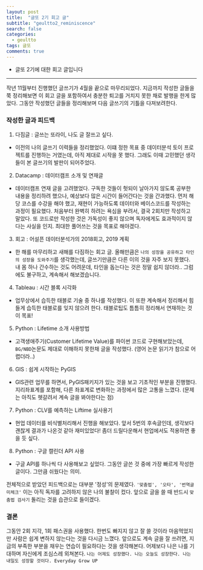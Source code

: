 ```yaml
---
layout: post
title:  "글또 2기 회고 글"
subtitle: "geultto2_reminiscence"
search: false
categories:
  - geultto
tags: 글또
comments: true
---
```

- 글또 2기에 대한 회고 글입니다
---

작년 11월부터 진행했던 글쓰기가 4월을 끝으로 마무리되었다.
지금까지 작성한 글들을 쭉 정리해보면 이 회고 글을 포함하여서 충분한 퇴고를 거치지 못한 채로 발행을 한게 많았다. 그동안 작성했던 글들을 정리해보며 다음 글쓰기의 기틀을 다져보려한다.

### 작성한 글과 피드백
1. 다짐글 :  글쓰는 또라이, 나도 글 잘쓰고 싶다.
  - 이전의 나의 글쓰기 이력들을 정리했었다. 이떄 정한 목표 중 데이터분석 토이 프로젝트를 진행하는 거였는데, 아직 제대로 시작을 못 했다.
  그래도 이때 고민했던 생각들이 본 글쓰기의 발판이 되어주었다.
2. Datacamp : 데이터캠프 소개 및 연재글
  - 데이터캠프 연재 글을 고려했었다. 구독한 것들이 헛되이 날아가지 않도록 공부한 내용을 정리하려 했으나, 예상보다 많은 시간이 들어간다는 것을 간과했다. 먼저 해당 코스를 수강을 해야 했고, 재현이 가능하도록 데이터와 베이스코드를 작성하는 과정이 필요했다. 처음부터 완벽히 하려는 욕심을 부려서, 결국 2회치만 작성하고 말았다. 또 코드로만 작성한 것은 가독성이 좋지 않으며 독자에게도 효과적이지 않다는 사실을 인지. 최대한 풀어쓰는 것을 목표로 해야겠다.
3. 회고 : 어설픈 데이터분석가의 2018회고, 2019 계획
  - 한 해를 마무리하고 새해를 다짐하는 회고 글. 올해만큼은 `나의 성장을 공유하고 타인의 성장을 도와주기`를 생각했는데, 글쓰기만큼은 다른 이의 것을 자주 보지 못했다. 내 몸 하나 간수하는 것도 어려운데, 타인을 돕는다는 것은 정말 쉽지 않더라.. 그럼에도 불구하고, 계속해서 해보겠습니다.
4. Tableau : 시간 블록 시각화
  - 업무상에서 습득한 태블로 기술 중 하나를 작성했다. 이 또한 계속해서 정리해서 힘들게 습득한 태블로를 잊지 않으려 한다. 태블로팁도 틈틈히 정리해서 연재하는 것이 목표!
5. Python : Lifetime 소개 사용방법
  - 고객생애주기(Customer Lifetime Value)를 파이썬 코드로 구현해보았는데, `BG/NBD`논문도 제대로 이해하지 못한채 글을 작성했다. (영어 논문 읽기가 참으로 어렵더라..)
6. GIS : 쉽게 시작하는 PyGIS
  - GIS관련 업무를 하면서, PyGIS패키지가 있는 것을 보고 기초적인 부분을 진행했다. 지리좌표계를 포함해, 다른 좌표계로 변화하는 과정에서 많은 고통을 느꼈다. (문제는 아직도 헷갈려서 계속 글을 봐야한다는 점)
7. Python : CLV를 예측하는 Liftime 실사용기
  - 현업 데이터를 비식별처리해서 진행을 해보았다. 앞서 5번의 후속글인데, 생각보다 괜찮게 결과가 나온것 같아 재미있었다! 좀더 드릴다운해서 현업에서도 적용하면 좋을 듯 싶다.
8. Python : 구글 캘린더 API 사용
  - 구글 API를 하나씩 다 사용해보고 싶었다. 그동안 글쓴 것 중에 가장 빠르게 작성한 글이다. 그만큼 쉬웠다는 의미.

전체적으로 받았던 피드백으로는 대부분 '정성'의 문제였다. `'맞춤법', '오타', '번역글 미체크'` 이는 아직 독자를 고려하지 않은 나의 불찰이 컸다. 앞으로 글을 쓸 때 반드시 `맞춤법 검사기` 돌리는 것을 습관으로 들이겠다.


### 결론
그동안 2회 지각, 1회 패스권을 사용했다. 한번도 빠지지 않고 잘 쓸 것이라 마음먹었지만 사람은 쉽게 변하지 않는다는 것을 다시금 느꼈다. 앞으로도 계속 글을 잘 쓰려면, 지금의 부족한 부분을 채우는 연습이 필요하다는 것을 생각해본다. 어제보다 나은 나를 기대하며 자신에게 조심스레 외쳐본다.  `나는 어제도 성장했다. 나는 오늘도 성장한다. 나는 내일도 성장할 것이다. Everyday Grow UP`
